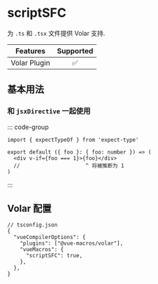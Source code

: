 # scriptSFC <PackageVersion name="@vue-macros/volar" />

<StabilityLevel level="experimental" />

为 `.ts` 和 `.tsx` 文件提供 Volar 支持.

|   Features   |     Supported      |
| :----------: | :----------------: |
| Volar Plugin | :white_check_mark: |

## 基本用法

### 和 `jsxDirective` 一起使用

::: code-group

```tsx [App.tsx]
import { expectTypeOf } from 'expect-type'

export default ({ foo }: { foo: number }) => (
  <div v-if={foo === 1}>{foo}</div>
  //                     ^ 将被推断为 1
)
```

:::

## Volar 配置

```jsonc {4,6}
// tsconfig.json
{
  "vueCompilerOptions": {
    "plugins": ["@vue-macros/volar"],
    "vueMacros": {
      "scriptSFC": true,
    },
  },
}
```
